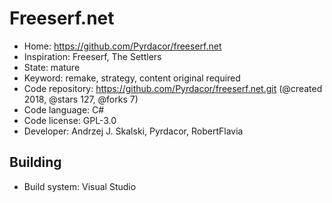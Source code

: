 # Freeserf.net

- Home: https://github.com/Pyrdacor/freeserf.net
- Inspiration: Freeserf, The Settlers
- State: mature
- Keyword: remake, strategy, content original required
- Code repository: https://github.com/Pyrdacor/freeserf.net.git (@created 2018, @stars 127, @forks 7)
- Code language: C#
- Code license: GPL-3.0
- Developer: Andrzej J. Skalski, Pyrdacor, RobertFlavia

## Building

- Build system: Visual Studio
